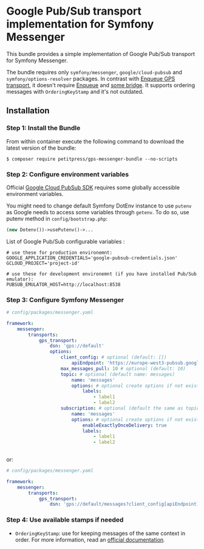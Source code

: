 Google Pub/Sub transport implementation for Symfony Messenger
========

This bundle provides a simple implementation of Google Pub/Sub transport for Symfony Messenger.

The bundle requires only `symfony/messenger`, `google/cloud-pubsub` and `symfony/options-resolver` packages. 
In contrast with [Enqueue GPS transport](https://github.com/php-enqueue/gps),
it doesn't require [Enqueue](https://github.com/php-enqueue) 
and [some bridge](https://github.com/sroze/messenger-enqueue-transport#readme). 
It supports ordering messages with `OrderingKeyStamp` and it's not outdated. 

## Installation

### Step 1: Install the Bundle

From within container execute the following command to download the latest version of the bundle:

```console
$ composer require petitpress/gps-messenger-bundle --no-scripts
```

### Step 2: Configure environment variables

Official [Google Cloud PubSub SDK](https://github.com/googleapis/google-cloud-php-pubsub) 
requires some globally accessible environment variables.

You might need to change default Symfony DotEnv instance to use `putenv` 
as Google needs to access some variables through `getenv`. To do so, use putenv method in `config/bootstrap.php`:
```php
(new Dotenv())->usePutenv()->...
```

List of Google Pub/Sub configurable variables :
```dotenv
# use these for production environemnt:
GOOGLE_APPLICATION_CREDENTIALS='google-pubsub-credentials.json'
GCLOUD_PROJECT='project-id'

# use these for development environemnt (if you have installed Pub/Sub emulator):
PUBSUB_EMULATOR_HOST=http://localhost:8538
```

### Step 3: Configure Symfony Messenger
```yaml
# config/packages/messenger.yaml

framework:
    messenger:
        transports:
            gps_transport:
                dsn: 'gps://default'
                options:
                    client_config: # optional (default: [])
                        apiEndpoint: 'https://europe-west3-pubsub.googleapis.com'
                    max_messages_pull: 10 # optional (default: 10)
                    topic: # optional (default name: messages)
                        name: 'messages'
                        options: # optional create options if not exists (default: []), for all options take at look at https://googleapis.github.io/google-cloud-php/#/docs/google-cloud/v0.188.0/pubsub/topic?method=create
                            labels:
                                - label1
                                - label2
                    subscription: # optional (default the same as topic.name)
                        name: 'messages'
                        options: # optional create options if not exists (default: []), fol all options take a look at https://googleapis.github.io/google-cloud-php/#/docs/google-cloud/v0.188.0/pubsub/subscription?method=create
                            enableExactlyOnceDelivery: true
                            labels:
                                - label1
                                - label2
                            
```
or:
```yaml
# config/packages/messenger.yaml

framework:
    messenger:
        transports:
            gps_transport:
                dsn: 'gps://default/messages?client_config[apiEndpoint]=https://europe-west3-pubsub.googleapis.com&max_messages_pull=10'
```

### Step 4: Use available stamps if needed

* `OrderingKeyStamp`: use for keeping messages of the same context in order. 
  For more information, read an [official documentation](https://cloud.google.com/pubsub/docs/publisher#using_ordering_keys). 
